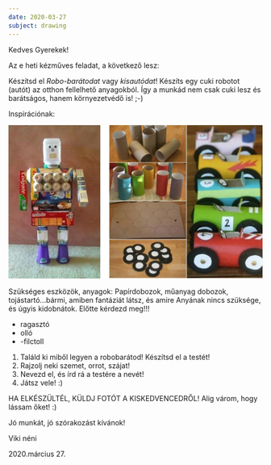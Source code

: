 ```yaml
---
date: 2020-03-27
subject: drawing
---
```


Kedves Gyerekek!

Az e heti kézműves feladat, a következő lesz:

Készítsd el _Robo-barátodat_ vagy _kisautódat_!
Készíts egy cuki robotot (autót) az otthon fellelhető anyagokból. Így a munkád nem csak cuki lesz és barátságos, hanem környezetvédő is! ;-)

Inspirációnak:

![Inspiráció](2020-03-27-rajz.jpg)


Szükséges eszközök, anyagok: Papírdobozok, műanyag dobozok, tojástartó...bármi, amiben
fantáziát látsz, és amire Anyának nincs szüksége, és úgyis kidobnátok. Előtte kérdezd
meg!!!

* ragasztó
* olló
* -filctoll

1. Találd ki miből legyen a robobarátod! Készítsd el a testét!
2. Rajzolj neki szemet, orrot, szájat!
3. Nevezd el, és írd rá a testére a nevét!
4. Játsz vele! :)

HA ELKÉSZÜLTÉL, KÜLDJ FOTÓT A KISKEDVENCEDRŐL! Alig várom, hogy lássam
őket! :)

Jó munkát, jó szórakozást kívánok!

Viki néni

2020.március 27.
